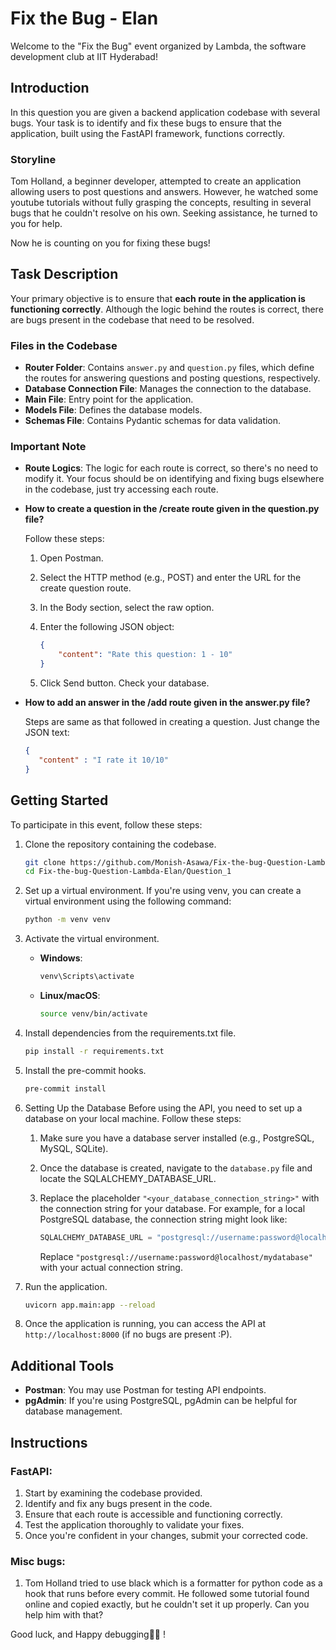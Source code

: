 # Fix the Bug - Elan

Welcome to the "Fix the Bug" event organized by Lambda, the software development club at IIT Hyderabad!

## Introduction

In this question you are given a backend application codebase with several bugs. Your task is to identify and fix these bugs to ensure that the application, built using the FastAPI framework, functions correctly.

### Storyline

Tom Holland, a beginner developer, attempted to create an application allowing users to post questions and answers. However, he watched some youtube tutorials without fully grasping the concepts, resulting in several bugs that he couldn't resolve on his own. Seeking assistance, he turned to you for help.

Now he is counting on you for fixing these bugs!

## Task Description

Your primary objective is to ensure that __each route in the application is functioning correctly__. Although the logic behind the routes is correct, there are bugs present in the codebase that need to be resolved.

### Files in the Codebase

- **Router Folder**: Contains `answer.py` and `question.py` files, which define the routes for answering questions and posting questions, respectively.
- **Database Connection File**: Manages the connection to the database.
- **Main File**: Entry point for the application.
- **Models File**: Defines the database models.
- **Schemas File**: Contains Pydantic schemas for data validation.

### Important Note

- **Route Logics**: The logic for each route is correct, so there's no need to modify it. Your focus should be on identifying and fixing bugs elsewhere in the codebase, just try accessing each route.
- **How to create a question in the /create route given in the question.py file?**

    Follow these steps:

    1. Open Postman.
    2. Select the HTTP method (e.g., POST) and enter the URL for the create question route.
    3. In the Body section, select the raw option.
    4. Enter the following JSON object:

          ```json
          {
              "content": "Rate this question: 1 - 10"
          }
          ```
    5. Click Send button. Check your database.

- **How to add an answer in the /add route given in the answer.py file?**

    Steps are same as that followed in creating a question.
    Just change the JSON text:

   ```json
  {
      "content" : "I rate it 10/10"
  }
    ```



## Getting Started

To participate in this event, follow these steps:

1. Clone the repository containing the codebase.
    ```bash
    git clone https://github.com/Monish-Asawa/Fix-the-bug-Question-Lambda-Elan
    cd Fix-the-bug-Question-Lambda-Elan/Question_1
    ```
2. Set up a virtual environment. If you're using venv, you can create a virtual environment using the following command:
   ```bash
   python -m venv venv
   ```
3. Activate the virtual environment.
   - **Windows**:
      ```bash
      venv\Scripts\activate
      ```
   - **Linux/macOS**:
      ```bash
      source venv/bin/activate
      ```

4. Install dependencies from the requirements.txt file.
    ```bash
    pip install -r requirements.txt
    ```
5. Install the pre-commit hooks.
    ```bash
    pre-commit install
    ```
6. Setting Up the Database
    Before using the API, you need to set up a database on your local machine. Follow these steps:

    1. Make sure you have a database server installed (e.g., PostgreSQL, MySQL, SQLite).

    2. Once the database is created, navigate to the `database.py` file and locate the SQLALCHEMY_DATABASE_URL.

    4. Replace the placeholder `"<your_database_connection_string>"` with the connection string for your database. For example, for a local PostgreSQL database, the connection string might look like:

        ```python
        SQLALCHEMY_DATABASE_URL = "postgresql://username:password@localhost/mydatabase"
        ```

       Replace `"postgresql://username:password@localhost/mydatabase"` with your actual connection string.

7. Run the application.
    ```bash
    uvicorn app.main:app --reload
    ```

8. Once the application is running, you can access the API at `http://localhost:8000` (if no bugs are present :P).

## Additional Tools

- **Postman**: You may use Postman for testing API endpoints.
- **pgAdmin**: If you're using PostgreSQL, pgAdmin can be helpful for database management.

## Instructions

### FastAPI:
1. Start by examining the codebase provided.
2. Identify and fix any bugs present in the code.
3. Ensure that each route is accessible and functioning correctly.
4. Test the application thoroughly to validate your fixes.
5. Once you're confident in your changes, submit your corrected code.

### Misc bugs:
1. Tom Holland tried to use black which is a formatter for python code as a hook that runs before every commit. He followed some tutorial found online and copied exactly, but he couldn't set it up properly. Can you help him with that?

Good luck, and Happy debugging👍🏻 !
